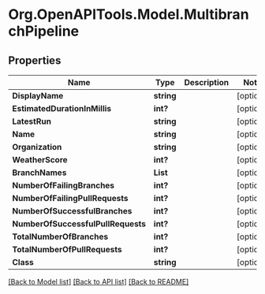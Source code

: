 # Org.OpenAPITools.Model.MultibranchPipeline
## Properties

Name | Type | Description | Notes
------------ | ------------- | ------------- | -------------
**DisplayName** | **string** |  | [optional] 
**EstimatedDurationInMillis** | **int?** |  | [optional] 
**LatestRun** | **string** |  | [optional] 
**Name** | **string** |  | [optional] 
**Organization** | **string** |  | [optional] 
**WeatherScore** | **int?** |  | [optional] 
**BranchNames** | **List<string>** |  | [optional] 
**NumberOfFailingBranches** | **int?** |  | [optional] 
**NumberOfFailingPullRequests** | **int?** |  | [optional] 
**NumberOfSuccessfulBranches** | **int?** |  | [optional] 
**NumberOfSuccessfulPullRequests** | **int?** |  | [optional] 
**TotalNumberOfBranches** | **int?** |  | [optional] 
**TotalNumberOfPullRequests** | **int?** |  | [optional] 
**Class** | **string** |  | [optional] 

[[Back to Model list]](../README.md#documentation-for-models) [[Back to API list]](../README.md#documentation-for-api-endpoints) [[Back to README]](../README.md)

